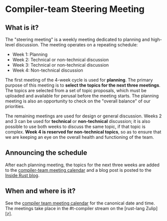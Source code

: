 # Compiler-team Steering Meeting

## What is it?

The "steering meeting" is a weekly meeting dedicated to planning and
high-level discussion. The meeting operates on a repeating schedule:

- Week 1: Planning
- Week 2: Technical or non-technical discussion
- Week 3: Technical or non-technical discussion
- Week 4: Non-technical discussion

The first meeting of the 4-week cycle is used for **planning**. The
primary purpose of this meeting is to **select the topics for the next
three meetings**. The topics are selected from a set of topic
proposals, which must be uploaded and available for perusal before the
meeting starts. The planning meeting is also an opportunity to check
on the "overall balance" of our priorities.

The remaining meetings are used for design or general discussion.
Weeks 2 and 3 can be used for **technical** or **non-technical**
discussion; it is also possible to use both weeks to discuss the same
topic, if that topic is complex. **Week 4 is reserved for
non-technical topics**, so as to ensure that we are keeping an eye on
the overall health and functioning of the team.

## Announcing the schedule

After each planning meeting, the topics for the next three weeks are
added to the [compiler-team meeting calendar][c] and a blog post is
posted to the [Inside Rust blog][ir].

## When and where is it?

See the [compiler team meeting calendar][c] for the canonical date and
time. The meetings take place in the #t-compiler stream on the
[rust-lang Zulip][z].

[c]: https://rust-lang.github.io/compiler-team/#meeting-calendar
[ir]: https://blog.rust-lang.org/inside-rust/

[rust-lang/rust#54818]: https://github.com/rust-lang/rust/issues/54818
[compiler-team website]: https://rust-lang.github.io/compiler-team/about/triage-meeting/
